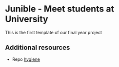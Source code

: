 # Junible - Meet students at University

This is the first template of our final year project

## Additional resources

- Repo [hygiene](https://gitlab.computing.dcu.ie/sblott/local-gitlab-documentation/blob/master/repo-hygiene.md)

